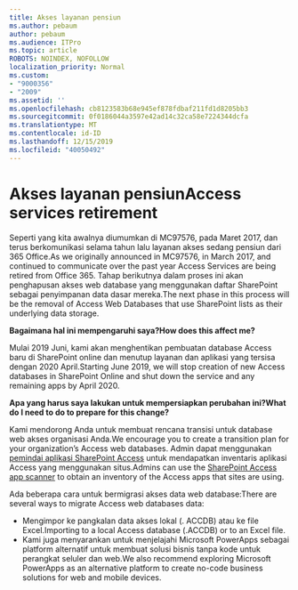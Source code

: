 ```yaml
---
title: Akses layanan pensiun
ms.author: pebaum
author: pebaum
ms.audience: ITPro
ms.topic: article
ROBOTS: NOINDEX, NOFOLLOW
localization_priority: Normal
ms.custom:
- "9000356"
- "2009"
ms.assetid: ''
ms.openlocfilehash: cb8123583b68e945ef878fdbaf211fd1d8205bb3
ms.sourcegitcommit: 0f0186044a3597e42ad14c32ca58e7224344dcfa
ms.translationtype: MT
ms.contentlocale: id-ID
ms.lasthandoff: 12/15/2019
ms.locfileid: "40050492"
---
```

# <a name="access-services-retirement"></a><span data-ttu-id="2219d-102">Akses layanan pensiun</span><span class="sxs-lookup"><span data-stu-id="2219d-102">Access services retirement</span></span>

<span data-ttu-id="2219d-103">Seperti yang kita awalnya diumumkan di MC97576, pada Maret 2017, dan terus berkomunikasi selama tahun lalu layanan akses sedang pensiun dari 365 Office.</span><span class="sxs-lookup"><span data-stu-id="2219d-103">As we originally announced in MC97576, in March 2017, and continued to communicate over the past year Access Services are being retired from Office 365.</span></span> <span data-ttu-id="2219d-104">Tahap berikutnya dalam proses ini akan penghapusan akses web database yang menggunakan daftar SharePoint sebagai penyimpanan data dasar mereka.</span><span class="sxs-lookup"><span data-stu-id="2219d-104">The next phase in this process will be the removal of Access Web Databases that use SharePoint lists as their underlying data storage.</span></span>

<span data-ttu-id="2219d-105">**Bagaimana hal ini mempengaruhi saya?**</span><span class="sxs-lookup"><span data-stu-id="2219d-105">**How does this affect me?**</span></span>

<span data-ttu-id="2219d-106">Mulai 2019 Juni, kami akan menghentikan pembuatan database Access baru di SharePoint online dan menutup layanan dan aplikasi yang tersisa dengan 2020 April.</span><span class="sxs-lookup"><span data-stu-id="2219d-106">Starting June 2019, we will stop creation of new Access databases in SharePoint Online and shut down the service and any remaining apps by April 2020.</span></span>

<span data-ttu-id="2219d-107">**Apa yang harus saya lakukan untuk mempersiapkan perubahan ini?**</span><span class="sxs-lookup"><span data-stu-id="2219d-107">**What do I need to do to prepare for this change?**</span></span>

<span data-ttu-id="2219d-108">Kami mendorong Anda untuk membuat rencana transisi untuk database web akses organisasi Anda.</span><span class="sxs-lookup"><span data-stu-id="2219d-108">We encourage you to create a transition plan for your organization’s Access web databases.</span></span> <span data-ttu-id="2219d-109">Admin dapat menggunakan [pemindai aplikasi SharePoint Access](https://github.com/SharePoint/PnP-Tools/tree/master/Solutions/SharePoint.AccessApp.Scanner) untuk mendapatkan inventaris aplikasi Access yang menggunakan situs.</span><span class="sxs-lookup"><span data-stu-id="2219d-109">Admins can use the [SharePoint Access app scanner](https://github.com/SharePoint/PnP-Tools/tree/master/Solutions/SharePoint.AccessApp.Scanner) to obtain an inventory of the Access apps that sites are using.</span></span>

<span data-ttu-id="2219d-110">Ada beberapa cara untuk bermigrasi akses data web database:</span><span class="sxs-lookup"><span data-stu-id="2219d-110">There are several ways to migrate Access web databases data:</span></span>

- <span data-ttu-id="2219d-111">Mengimpor ke pangkalan data akses lokal (. ACCDB) atau ke file Excel.</span><span class="sxs-lookup"><span data-stu-id="2219d-111">Importing to a local Access database (.ACCDB) or to an Excel file.</span></span>
- <span data-ttu-id="2219d-112">Kami juga menyarankan untuk menjelajahi Microsoft PowerApps sebagai platform alternatif untuk membuat solusi bisnis tanpa kode untuk perangkat seluler dan web.</span><span class="sxs-lookup"><span data-stu-id="2219d-112">We also recommend exploring Microsoft PowerApps as an alternative platform to create no-code business solutions for web and mobile devices.</span></span>